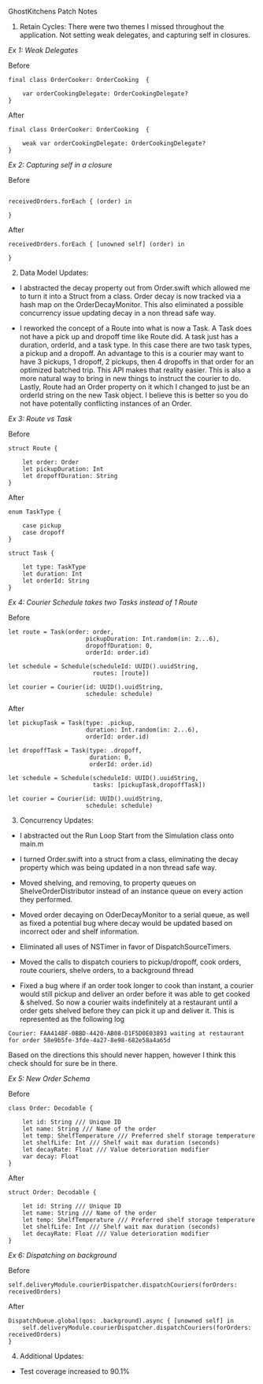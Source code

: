 
GhostKitchens Patch Notes


1. Retain Cycles: There were two themes I missed throughout the application. Not setting weak delegates, and capturing self in closures. 

*Ex 1: Weak Delegates*

Before

```
final class OrderCooker: OrderCooking  {
	
	var orderCookingDelegate: OrderCookingDelegate?
}
```

After

```
final class OrderCooker: OrderCooking  {
	
	weak var orderCookingDelegate: OrderCookingDelegate?
}

```

*Ex 2: Capturing self in a closure*

Before

```

receivedOrders.forEach { (order) in

}

```

After

```
receivedOrders.forEach { [unowned self] (order) in

}
```

2. Data Model Updates: 

- I abstracted the decay property out from Order.swift which allowed me to turn it into a Struct from a class. Order decay is now tracked via a hash map on the OrderDecayMonitor. This also eliminated a possible concurrency issue updating decay in a non thread safe way.

- I reworked the concept of a Route into what is now a Task. A Task does not have a pick up and dropoff time like Route did. A task just has a duration, orderId, and a task type. In this case there are two task types, a pickup and a dropoff. An advantage to this is a courier may want to have 3 pickups, 1 dropoff, 2 pickups, then 4 dropoffs in that order for an optimized batched trip. This API makes that reality easier.  This is also a more natural way to bring in new things to instruct the courier to do. Lastly, Route had an Order property on it which I changed to just be an orderId string on the new Task object. I believe this is better so you do not have potentally conflicting instances of an Order.

*Ex 3: Route vs Task*

Before
```
struct Route {
	
	let order: Order
	let pickupDuration: Int
	let dropoffDuration: String
}
```

After
```
enum TaskType {
	
	case pickup
	case dropoff
}

struct Task {
	
	let type: TaskType
	let duration: Int
	let orderId: String
}
```

*Ex 4: Courier Schedule takes two Tasks instead of 1 Route*

Before
```
let route = Task(order: order,
					  pickupDuration: Int.random(in: 2...6),
					  dropoffDuration: 0,
					  orderId: order.id)

let schedule = Schedule(scheduleId: UUID().uuidString,
						routes: [route])

let courier = Courier(id: UUID().uuidString,
					  schedule: schedule)
```

After
```
let pickupTask = Task(type: .pickup,
					  duration: Int.random(in: 2...6),
					  orderId: order.id)

let dropoffTask = Task(type: .dropoff,
					   duration: 0,
					   orderId: order.id)

let schedule = Schedule(scheduleId: UUID().uuidString,
						tasks: [pickupTask,dropoffTask])

let courier = Courier(id: UUID().uuidString,
					  schedule: schedule)
```

3. Concurrency Updates:

- I abstracted out the Run Loop Start from the Simulation class onto main.m

- I turned Order.swift into a struct from a class, eliminating the decay property which was being updated in a non thread safe way. 

- Moved shelving, and removing, to property queues on ShelveOrderDistributor instead of an instance queue on every action they performed.

- Moved order decaying on OderDecayMonitor to a serial queue, as well as fixed a potential bug where decay would be updated based on incorrect oder and shelf information.

- Eliminated all uses of NSTimer in favor of DispatchSourceTimers.

- Moved the calls to dispatch couriers to pickup/dropoff, cook orders, route couriers, shelve orders,  to a background thread

- Fixed a bug where if an order took longer to cook than instant, a courier would still pickup and deliver an order before it was able to get cooked & shelved. So now a courier waits indefinitely at a restaurant until a order gets shelved before they can pick it up and deliver it. This is represented as the following log

```
Courier: FAA414BF-0BBD-4420-AB08-D1F5D0E03893 waiting at restaurant for order 58e9b5fe-3fde-4a27-8e98-682e58a4a65d
```

Based on the directions this should never happen, however I think this check should for sure be in there.

*Ex 5: New Order Schema*

Before
```
class Order: Decodable {

	let id: String /// Unique ID
	let name: String /// Name of the order
	let temp: ShelfTemperature /// Preferred shelf storage temperature
	let shelfLife: Int /// Shelf wait max duration (seconds)
	let decayRate: Float /// Value deterioration modifier
	var decay: Float
}
```

After

```
struct Order: Decodable {

	let id: String /// Unique ID
	let name: String /// Name of the order
	let temp: ShelfTemperature /// Preferred shelf storage temperature
	let shelfLife: Int /// Shelf wait max duration (seconds)
	let decayRate: Float /// Value deterioration modifier
}
```

*Ex 6: Dispatching on background*

Before
```
self.deliveryModule.courierDispatcher.dispatchCouriers(forOrders: receivedOrders)
```

After

```
DispatchQueue.global(qos: .background).async { [unowned self] in
	self.deliveryModule.courierDispatcher.dispatchCouriers(forOrders: receivedOrders)
}
```

4. Additional Updates:

- Test coverage increased to 90.1%


